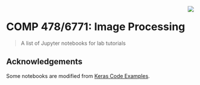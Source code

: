 <img src="https://github.com/matiassingers/awesome-readme/blob/master/icon.png" align="right" />

# COMP 478/6771: Image Processing 

> A list of Jupyter notebooks for lab tutorials

## Acknowledgements
Some notebooks are modified from [Keras Code Examples](https://keras.io/examples/vision/). 
